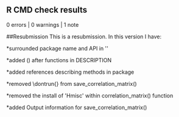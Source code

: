 ## R CMD check results

0 errors | 0 warnings | 1 note

##Resubmission
This is a resubmission.  In this version I have:

*surrounded package name and API in ''

*added () after functions in DESCRIPTION

*added references describing methods in package

*removed \dontrun{} from save_correlation_matrix()

*removed the install of 'Hmisc' within correlation_matrix() function

*added Output information for save_correlation_matrix()

